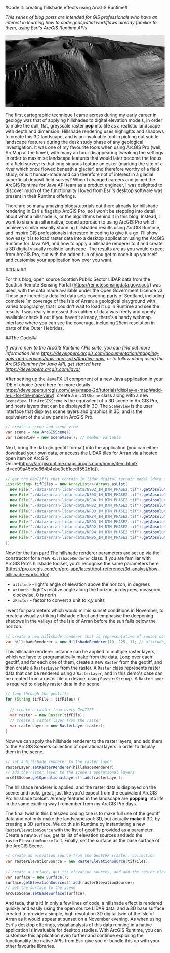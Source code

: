 #Code it: creating hillshade effects using ArcGIS Runtime#

*This series of blog posts are intended for GIS professionals who have an interest in learning how to code geospatial workflows already familiar to them, using Esri's ArcGIS Runtime APIs*

![Image of hillshade renderer in Arran](HillshadeRendererOnArran.png)

The first cartographic technique I came across during my early career in geology was that of applying hillshades to digital elevation models, in order to make the dull, flat, greyscale raster **pop** into life as a realistic landscape with depth and dimension. Hillshade rendering uses highlights and shadows to create this 3D landscape, and is an invaluable tool in picking out subtle landscape features during the desk study phase of any geological investigation. It was one of my favourite tools when using ArcGIS Pro (well, ArcMap at the time!), with many an hour disappearing tweaking the settings in order to maximise landscape features that would later become the focus of a field survey: is that long sinuous feature an esker (marking the site of a river which once flowed beneath a glacier) and therefore worthy of a field study, or is it human-made and can therefore not of interest in a glacial superficial deposit field survey? When I changed careers and joined the ArcGIS Runtime for Java API team as a product engineer, I was delighted to discover much of the functionality I loved from Esri's desktop software was present in their Runtime offerings.

There are so many amazing blogs/tutorials out there already for hillshade rendering in Esri's flagship ArcGIS Pro, so I won't be stepping into detail about what a hillshade is, or the algorithms behind it in this blog. Instead, I want to share an alternative, coded approach to using ArcGIS Pro which achieves similar visually stunning hillshaded results using ArcGIS Runtime, and inspire GIS professionals interested in coding to give it a go.  I'll show how easy it is to load raster data into a desktop application using the ArcGIS Runtime for Java API, and how to apply a hillshade renderer to it and create a 3D digital visually realistic landscape. The results are as you would expect from ArcGIS Pro, but with the added fun of you get to code it up yourself and customise your application how ever you want.

##Data##

For this blog, open source Scottish Public Sector LiDAR data from the Scottish Remote Sensing Portal (https://remotesensingdata.gov.scot/) was used, with the data made available under the Open Government Licence v3. These are incredibly detailed data sets covering parts of Scotland, including complete 1m coverage of the Isle of Arran: a geological playground with varied topography, that I couldn't wait to load it up in Runtime and see the results. I was really impressed this caliber of data was freely and openly available: check it out if you haven't already, there's a handy webmap interface where you can see the coverage, including 25cm resolution in parts of the Outer Hebrides.

##The Code##

*If you're new to the ArcGIS Runtime APIs suite, you can find out more information here https://developers.arcgis.com/documentation/mapping-apis-and-services/apis-and-sdks/#native-apis, or to follow along using the ArcGIS Runtime for Java API, get started here https://developers.arcgis.com/java/*

After setting up the JavaFX UI component of a new Java application in your IDE of choice (read here for more details https://developers.arcgis.com/java/maps-2d/tutorials/display-a-map/#add-a-ui-for-the-map-view), create a `ArcGISScene` class along with a new `SceneView`. The `ArcGISScene` is the equivalent of a 3D scene in ArcGIS Pro, and hosts layers that can be displayed in 3D. The `SceneView` is the user interface that displays scene layers and graphics in 3D, and is the equivalent of the view pane in ArcGIS Pro.

```java
// create a scene and scene view
var scene = new ArcGISScene();
var sceneView = new SceneView(); // member variable
```

Next, bring the data (in geotiff format) into the application (you can either download your own data, or access the LiDAR tiles for Arran via a hosted open item on ArcGIS Online(https://arcgisruntime.maps.arcgis.com/home/item.html?id=ce99a45b9e664b4ebe3cb1cedf552b1d)).

```java
// get the GeoTiffs that contain 1m lidar digital terrain model (data copyright Scottish Government and SEPA (2014)).
List<String> tifFiles = new ArrayList<>(Arrays.asList(
  new File("./data/arran-lidar-data/NS02_1M_DTM_PHASE2.tif").getAbsolutePath(),
  new File("./data/arran-lidar-data/NS03_1M_DTM_PHASE2.tif").getAbsolutePath(),
  new File("./data/arran-lidar-data/NS04_1M_DTM_PHASE2.tif").getAbsolutePath(),
  new File("./data/arran-lidar-data/NR82_1M_DTM_PHASE2.tif").getAbsolutePath(),
  new File("./data/arran-lidar-data/NR83_1M_DTM_PHASE2.tif").getAbsolutePath(),
  new File("./data/arran-lidar-data/NR84_1M_DTM_PHASE2.tif").getAbsolutePath(),
  new File("./data/arran-lidar-data/NR93_1M_DTM_PHASE2.tif").getAbsolutePath(),
  new File("./data/arran-lidar-data/NR92_1M_DTM_PHASE2.tif").getAbsolutePath(),
  new File("./data/arran-lidar-data/NR94_1M_DTM_PHASE2.tif").getAbsolutePath(),
  new File("./data/arran-lidar-data/NR95_1M_DTM_PHASE2.tif").getAbsolutePath()
));
```

Now for the fun part! The hillshade renderer parameters are set up via the constructor for a new `HillshadeRenderer` class. If you are familiar with ArcGIS Pro's hillshade toolset, you'll recognise the same parameters here (https://pro.arcgis.com/en/pro-app/latest/tool-reference/3d-analyst/how-hillshade-works.htm).
- `altitude` - light's angle of elevation above the horizon, in degrees
- `azimuth` - light's relative angle along the horizon, in degrees; measured clockwise, 0 is north
- `zFactor` - factor to convert z unit to x,y units

I went for parameters which would mimic sunset conditions in November, to create a visually striking hillshade effect and emphasise the deepening shadows in the valleys of the Isle of Arran before the sun falls below the horizon.

```java
// create a new hillshade renderer that is representative of sunset conditions early November 2021 over Scotland
var hillshadeRenderer = new HillshadeRenderer(10, 225, 1); // altitude, azimuth, zFactor
```

This hillshade renderer instance can be applied to multiple raster layers, which we have to programatically make from the data. Loop over each geotiff, and for each one of them, create a new `Raster` from the geotiff, and then create a `RasterLayer` from the raster. A `Raster` class represents raster data that can be rendered using a `RasterLayer`, and in this demo's case can be created from a raster file on device, using `Raster(String)`. A `RasterLayer` is required to display raster data in the scene.

```java
// loop through the geotiffs
for (String tifFile : tifFiles) {

  // create a raster from every GeoTIFF
  var raster = new Raster(tifFile);
  // create a raster layer from the raster
  var rasterLayer = new RasterLayer(raster);
}
```

Now we can apply the hillshade renderer to the raster layers, and add them to the ArcGIS Scene's collection of operational layers in order to display them in the scene.

```java
// set a hillshade renderer to the raster layer
rasterLayer.setRasterRenderer(hillshadeRenderer);
// add the raster layer to the scene's operational layers
arcGISScene.getOperationalLayers().add(rasterLayer);
```
The hillshade renderer is applied, and the raster data is displayed on the scene: and looks great, just like you'd expect from the equivalent ArcGIS Pro hillshade toolset. Already features in the landscape are **popping** into life in the same exciting way I remember from my ArcGIS Pro days.

The final twist in this bitesized coding tale is to make full use of the geotiff data and not only make the landscape *look* 3D, but actually **make** it 3D, by creating a 3D surface. We do this in Runtime by instantiating a new `RasterElevationSource` with the list of geotiffs provided as a parameter. Create a new `Surface`, get its list of elevation sources and add the `rasterElevationSource` to it. Finally, set the surface as the base surface of the ArcGIS Scene.

```java
// create an elevation source from the GeoTIFF (raster) collection
var rasterElevationSource = new RasterElevationSource(tifFiles);

// create a surface, get its elevation sources, and add the raster elevation source to the collection
var surface = new Surface();
surface.getElevationSources().add(rasterElevationSource);
// set the surface to the scene
arcGISScene.setBaseSurface(surface);
```

And tada, that's it! In only a few lines of code, a hillshade effect is rendered quickly and easily using the open source LiDAR data, and a 3D base surface created to provide a simple, high resolution 3D digital twin of the Isle of Arran as it would appear at sunset on a November evening. As when using Esri's desktop offerings, visual analysis of this data running in a native application is invaluable for desktop studies. With ArcGIS Runtime, you can customise this application even further and continue exploring the functionality the native APIs from Esri give you or bundle this up with your other favourite libraries.
